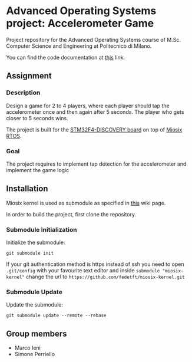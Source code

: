 # Advanced Operating Systems project: Accelerometer Game
Project repository for the Advanced Operating Systems course of M.Sc. Computer Science and Engineering at Politecnico di Milano.

You can find the code documentation at [this](https://marcoieni.github.io/accelerometer_game) link.

## Assignment
### Description
Design a game for 2 to 4 players, where each player should tap the accelerometer once and then again after 5 seconds.
The player who gets closer to 5 seconds wins.

The project is built for the [STM32F4-DISCOVERY board](https://www.st.com/en/evaluation-tools/stm32f4discovery.html) on top of [Miosix RTOS](http://miosix.org/).

### Goal
The project requires to implement tap detection for
the accelerometer and implement the game logic

## Installation
Miosix kernel is used as submodule as specified in [this](https://miosix.org/wiki/index.php?title=Miosix_and_git_workflow#Setting_up_an_out_of_git_tree_project) wiki page.

In order to build the project, first clone the repository.

### Submodule Initialization
Initialize the submodule:

```
git submodule init
```

If your git authentication method is https instead of ssh you need to open `.git/config` with your favourite text editor and inside `submodule "miosix-kernel"` change the url to `https://github.com/fedetft/miosix-kernel.git`

### Submodule Update

Update the submodule:

```
git submodule update --remote --rebase
```

## Group members
* Marco Ieni
* Simone Perriello
